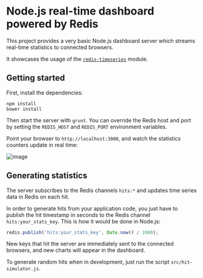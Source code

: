 # Node.js real-time dashboard powered by Redis

This project provides a very basic Node.js dashboard server which streams real-time statistics to connected browsers. 

It showcases the usage of the [`redis-timeseries`](https://github.com/tonyskn/node-redis-timeseries) module.

## Getting started

First, install the dependencies:

```
npm install
bower install
```

Then start the server with `grunt`. You can override the Redis host and port by setting the `REDIS_HOST` and `REDIS_PORT` environment variables.

Point your browser to `http://localhost:3000`, and watch the statistics counters update in real time:

![image](https://raw.github.com/tonyskn/node-dashboard/master/screenshot.png)

## Generating statistics

The server subscribes to the Redis channels `hits:*` and updates time series data in Redis on each hit.

In order to generate hits from your application code, you just have to publish the hit timestamp in seconds to the Redis channel `hits:your_stats_key`.  This is how it would be done in Node.js:

```javascript
redis.publish('hits:your_stats_key', Date.now() / 1000);
```

New keys that hit the server are immediately sent to the connected browsers, and new charts will appear in the dashboard.

To generate random hits when in development, just run the script `src/hit-simulator.js`.


